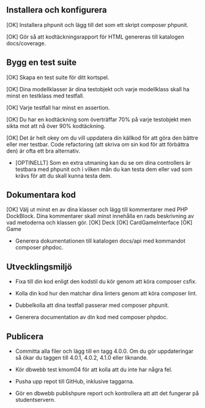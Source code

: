 ## Installera och konfigurera

[OK] Installera phpunit och lägg till det som ett skript composer phpunit.

[OK] Gör så att kodtäckningsrapport för HTML genereras till katalogen docs/coverage.

## Bygg en test suite

[OK] Skapa en test suite för ditt kortspel.

[OK] Dina modellklasser är dina testobjekt och varje modellklass skall ha minst en testklass med testfall.

[OK] Varje testfall har minst en assertion.

[OK] Du har en kodtäckning som överträffar 70% på varje testobjekt men sikta mot att nå över 90% kodtäckning.

[OK] Det är helt okey om du vill uppdatera din källkod för att göra den bättre eller mer testbar. Code refactoring (att skriva om sin kod för att förbättra den) är ofta ett bra alternativ.

* [OPTINELLT] Som en extra utmaning kan du se om dina controllers är testbara med phpunit och i vilken mån du kan testa dem eller vad som krävs för att du skall kunna testa dem.

## Dokumentara kod

[OK] Välj ut minst en av dina klasser och lägg till kommentarer med PHP DockBlock. Dina kommentarer skall minst innehålla en rads beskrivning av vad metoderna och klassen gör.
    [OK] Deck
    [OK] CardGameInterface
    [OK] Game

* Generera dokumentationen till katalogen docs/api med kommandot composer phpdoc.

## Utvecklingsmiljö

* Fixa till din kod enligt den kodstil du kör genom att köra composer csfix.

* Kolla din kod hur den matchar dina linters genom att köra composer lint.

* Dubbelkolla att dina testfall passerar med composer phpunit.

* Generera documentation av din kod med composer phpdoc.

## Publicera

* Committa alla filer och lägg till en tagg 4.0.0. Om du gör uppdateringar så ökar du taggen till 4.0.1, 4.0.2, 4.1.0 eller liknande.

* Kör dbwebb test kmom04 för att kolla att du inte har några fel.

* Pusha upp repot till GitHub, inklusive taggarna.

* Gör en dbwebb publishpure report och kontrollera att att det fungerar på studentservern.
